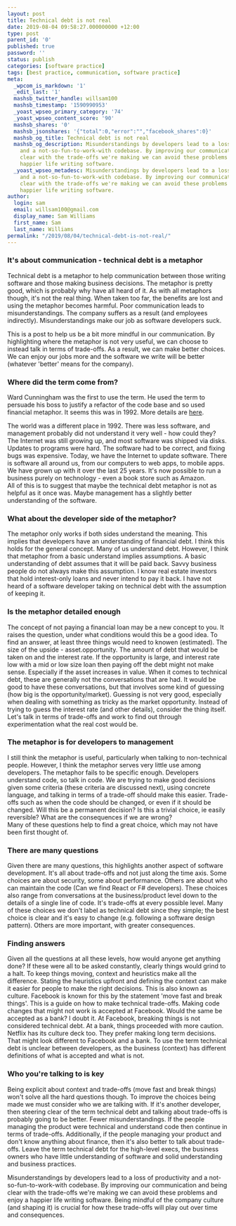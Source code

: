 ```yaml
---
layout: post
title: Technical debt is not real
date: 2019-08-04 09:58:27.000000000 +12:00
type: post
parent_id: '0'
published: true
password: ''
status: publish
categories: [software practice]
tags: [best practice, communication, software practice]
meta:
  _wpcom_is_markdown: '1'
  _edit_last: '1'
  mashsb_twitter_handle: willsam100
  mashsb_timestamp: '1590990953'
  _yoast_wpseo_primary_category: '74'
  _yoast_wpseo_content_score: '90'
  mashsb_shares: '0'
  mashsb_jsonshares: '{"total":0,"error":"","facebook_shares":0}'
  mashsb_og_title: Technical debt is not real
  mashsb_og_description: Misunderstandings by developers lead to a loss of productivity
    and a not-so-fun-to-work-with codebase. By improving our communication and being
    clear with the trade-offs we're making we can avoid these problems and enjoy a
    happier life writing software.
  _yoast_wpseo_metadesc: Misunderstandings by developers lead to a loss of productivity
    and a not-so-fun-to-work-with codebase. By improving our communication and being
    clear with the trade-offs we're making we can avoid these problems and enjoy a
    happier life writing software.
author:
  login: sam
  email: willsam100@gmail.com
  display_name: Sam Williams
  first_name: Sam
  last_name: Williams
permalink: "/2019/08/04/technical-debt-is-not-real/"
---
```

<h3>It's about communication - technical debt is a metaphor</h3>
<p>Technical debt is a metaphor to help communication between those writing software and those making business decisions. The metaphor is pretty good, which is probably why have all heard of it. As with all metaphors though, it's not the real thing. When taken too far, the benefits are lost and using the metaphor becomes harmful. Poor communication leads to misunderstandings. The company suffers as a result (and employees indirectly). Misunderstandings make our job as software developers suck.</p>
<p>This is a post to help us be a bit more mindful in our communication. By highlighting where the metaphor is not very useful, we can choose to instead talk in terms of trade-offs. As a result, we can make better choices. We can enjoy our jobs more and the software we write will be better (whatever 'better' means for the company).</p>
<h3>Where did the term come from?</h3>
<p>Ward Cunningham was the first to use the term. He used the term to persuade his boss to justify a refactor of the code base and so used financial metaphor. It seems this was in 1992. More details are <a href="https://www.agilealliance.org/wp-content/uploads/2016/05/IntroductiontotheTechnicalDebtConcept-V-02.pdf">here</a>.</p>
<p>The world was a different place in 1992. There was less software, and management probably did not understand it very well - how could they? The Internet was still growing up, and most software was shipped via disks. Updates to programs were hard. The software had to be correct, and fixing bugs was expensive. Today, we have the Internet to update software. There is software all around us, from our computers to web apps, to mobile apps. We have grown up with it over the last 25 years. It's now possible to run a business purely on technology - even a book store such as Amazon.<br />
All of this is to suggest that maybe the technical debt metaphor is not as helpful as it once was. Maybe management has a slightly better understanding of the software.</p>
<h3>What about the developer side of the metaphor?</h3>
<p>The metaphor only works if both sides understand the meaning. This implies that developers have an understanding of financial debt. I think this holds for the general concept. Many of us understand debt. However, I think that metaphor from a basic understand implies assumptions. A basic understanding of debt assumes that it will be paid back. Savvy business people do not always make this assumption. I know real estate investors that hold interest-only loans and never intend to pay it back. I have not heard of a software developer taking on technical debt with the assumption of keeping it.</p>
<h3>Is the metaphor detailed enough</h3>
<p>The concept of not paying a financial loan may be a new concept to you. It raises the question, under what conditions would this be a good idea. To find an answer, at least three things would need to knowen (estimated). The size of the upside - asset.opportunity. The amount of debt that would be taken on and the interest rate. If the opportunity is large, and interest rate low with a mid or low size loan then paying off the debt might not make sense. Especially if the asset increases in value. When it comes to technical debt, these are generally not the conversations that are had. It would be good to have these conversations, but that involves some kind of guessing (how big is the opportunity/market). Guessing is not very good, especially when dealing with something as tricky as the market opportunity. Instead of trying to guess the interest rate (and other details), consider the thing itself. Let's talk in terms of trade-offs and work to find out through experimentation what the real cost would be.</p>
<h3>The metaphor is for developers to management</h3>
<p>I still think the metaphor is useful, particularly when talking to non-technical people. However, I think the metaphor serves very little use among developers. The metaphor fails to be specific enough. Developers understand code, so talk in code. We are trying to make good decisions given some criteria (these criteria are discussed next), using concrete language, and talking in terms of a trade-off should make this easier. Trade-offs such as when the code should be changed, or even if it should be changed. Will this be a permanent decision? Is this a trivial choice, ie easily reversible? What are the consequences if we are wrong?<br />
Many of these questions help to find a great choice, which may not have been first thought of.</p>
<h3>There are many questions</h3>
<p>Given there are many questions, this highlights another aspect of software development. It's all about trade-offs and not just along the time axis. Some choices are about security, some about performance. Others are about who can maintain the code (Can we find React or F# developers). These choices also range from conversations at the business/product level down to the details of a single line of code. It's trade-offs at every possible level. Many of these choices we don't label as technical debt since they simple; the best choice is clear and it's easy to change (e.g. following a software design pattern). Others are more important, with greater consequences.</p>
<h3>Finding answers</h3>
<p>Given all the questions at all these levels, how would anyone get anything done? If these were all to be asked constantly, clearly things would grind to a halt. To keep things moving, context and heuristics make all the difference. Stating the heuristics upfront and defining the context can make it easier for people to make the right decisions. This is also known as culture. Facebook is known for this by the statement 'move fast and break things'. This is a guide on how to make technical trade-offs. Making code changes that might not work is accepted at Facebook. Would the same be accepted as a bank? I doubt it. At Facebook, breaking things is not considered technical debt. At a bank, things proceeded with more caution. Netflix has its culture deck too. They prefer making long term decisions. That might look different to Facebook and a bank. To use the term technical debt is unclear between developers, as the business (context) has different definitions of what is accepted and what is not.</p>
<h3>Who you're talking to is key</h3>
<p>Being explicit about context and trade-offs (move fast and break things) won't solve all the hard questions though. To improve the choices being made we must consider who we are talking with. If it's another developer, then steering clear of the term technical debt and talking about trade-offs is probably going to be better. Fewer misunderstandings. If the people managing the product were technical and understand code then continue in terms of trade-offs. Additionally, if the people managing your product and don't know anything about finance, then it's also better to talk about trade-offs. Leave the term technical debt for the high-level execs, the business owners who have little understanding of software and solid understanding and business practices.</p>
<p>Misunderstandings by developers lead to a loss of productivity and a not-so-fun-to-work-with codebase. By improving our communication and being clear with the trade-offs we're making we can avoid these problems and enjoy a happier life writing software. Being mindful of the company culture (and shaping it) is crucial for how these trade-offs will play out over time and consequences.</p>
